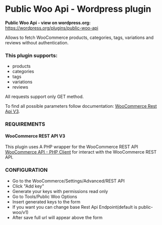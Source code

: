 # Public Woo Api - Wordpress plugin

**Public Woo Api - view on wordpress.org:** https://wordpress.org/plugins/public-woo-api

Allows to fetch WooCommerce products, categories, tags, variations and reviews without authentication.

### This plugin supports:

* products
* categories
* tags
* variations
* reviews

All requests support only GET method.

To find all possible parameters follow documentation: [WooCommerce Rest Api V3](https://woocommerce.github.io/woocommerce-rest-api-docs).

### REQUIREMENTS

#### WooCommerce REST API V3

This plugin uses A PHP wrapper for the WooCommerce REST API [WooCommerce API - PHP Client](https://github.com/woocommerce/wc-api-php) for interact with the WooCommerce REST API.

### CONFIGURATION

* Go to the WooCommerce/Settings/Advanced/REST API
* Click "Add key"
* Generate your keys with permissions read only
* Go to Tools/Public Woo Options
* Insert generated keys to the form
* If you want you can change base Rest Api Endpoint(default is public-woo/v1)
* After save full url will appear above the form

